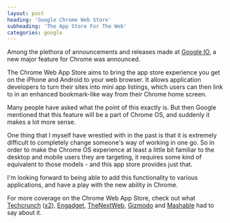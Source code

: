 ```yaml
---
layout: post
heading: 'Google Chrome Web Store'
subheading: 'The App Store For The Web'
categories: google
---
```


Among the plethora of announcements and releases made at [Google IO](http://web.archive.org/web/20101003174625/http://code.google.com/events/io/2010/), a new major feature for Chrome was announced.

<!-- Replace missing image from http://media.chris-alexander.co.uk/wp-content/uploads/2010/03/chrome4.png -->

The Chrome Web App Store aims to bring the app store experience you get on the iPhone and Android to your web browser. It allows application developers to turn their sites into mini app listings, which users can then link to in an enhanced bookmark-like way from their Chrome home screen.

Many people have asked what the point of this exactly is. But then Google mentioned that this feature will be a part of Chrome OS, and suddenly it makes a lot more sense.

One thing that I myself have wrestled with in the past is that it is extremely difficult to completely change someone's way of working in one go. So in order to make the Chrome OS experience at least a little bit familiar to the desktop and mobile users they are targeting, it requires some kind of equivalent to those models - and this app store provides just that.

I'm looking forward to being able to add this functionality to various applications, and have a play with the new ability in Chrome.

For more coverage on the Chrome Web App Store, check out what [Techcrunch](http://techcrunch.com/2010/05/19/chrome-web-store/) ([x2](http://techcrunch.com/2010/05/19/chrome-web-apps/)), [Engadget](http://www.engadget.com/2010/05/19/google-unveils-chrome-web-app-store/), [TheNextWeb](http://thenextweb.com/google/2010/05/19/chrome-web-store-launches-at-google-i0/), [Gizmodo](http://gizmodo.com/5542695/chrome-web-store-is-webapp-central-in-your-browser) and [Mashable](http://mashable.com/2010/05/19/chrome-web-store/) had to say about it. 

